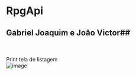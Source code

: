 # RpgApi<br>
## Gabriel Joaquim e João Victor##<br>

<br><br>
Print tela de listagem
<br>
![image](https://github.com/user-attachments/assets/d7ae219b-91da-43b3-bbf0-71105c5d2078)
